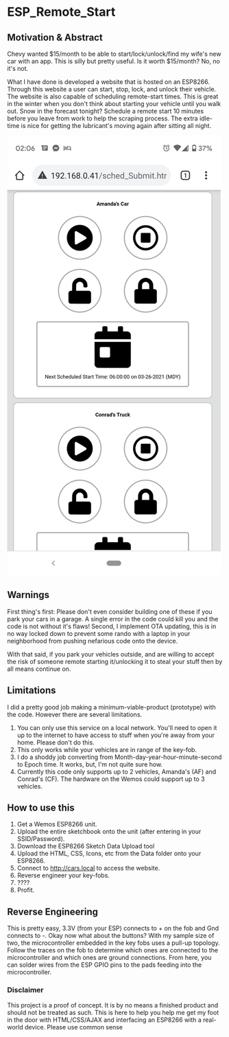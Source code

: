 # ESP_Remote_Start

<h2>Motivation & Abstract</h2>
<p> Chevy wanted $15/month to be able to start/lock/unlock/find my wife's new car with an app. This is silly but pretty useful. Is it worth $15/month? No, no it's not.</p>
<p> What I have done is developed a website that is hosted on an ESP8266. Through this website a user can start, stop, lock, and unlock their vehicle. The website is also capable of scheduling remote-start times. This is great in the winter when you don't think about starting your vehicle until you walk out. Snow in the forecast tonight? Schedule a remote start 10 minutes before you leave from work to help the scraping process. The extra idle-time is nice for getting the lubricant's moving again after sitting all night.</p>

<img src=/images/Screenshot.png>

<h2>Warnings</h2>

<p> First thing's first: Please don't even consider building one of these if you park your cars in a garage. A single error in the code could kill you and the code is not without it's flaws! Second, I implement OTA updating, this is in no way locked down to prevent some rando with a laptop in your neighborhood from pushing nefarious code onto the device.</p> 
<p> With that said, if you park your vehicles outside, and are willing to accept the risk of someone remote starting it/unlocking it to steal your stuff then by all means continue on. </p>

<h2>Limitations</h2>
<p> I did a pretty good job making a minimum-viable-product (prototype) with the code. However there are several limitations. 
  
1) You can only use this service on a local network. You'll need to open it up to the internet to have access to stuff when you're away from your home. Please don't do this.
2) This only works while your vehicles are in range of the key-fob. 
3) I do a shoddy job converting from Month-day-year-hour-minute-second to Epoch time. It works, but, I'm not quite sure how. 
4) Currently this code only supports up to 2 vehicles, Amanda's (AF) and Conrad's (CF). The hardware on the Wemos could support up to 3 vehicles. 

<h2>How to use this</h2>

1) Get a Wemos ESP8266 unit. 
2) Upload the entire sketchbook onto the unit (after entering in your SSID/Password). 
3) Download the ESP8266 Sketch Data Upload tool
4) Upload the HTML, CSS, Icons, etc from the Data folder onto your ESP8266. 
5) Connect to http://cars.local to access the website. 
6) Reverse engineer your key-fobs. 
7) ????
8) Profit.

<h2>Reverse Engineering</h2>
<p>This is pretty easy, 3.3V (from your ESP) connects to + on the fob and Gnd connects to -. Okay now what about the buttons? With my sample size of two, the microcontroller embedded in the key fobs uses a pull-up topology. Follow the traces on the fob to determine which ones are connected to the microcontroller and which ones are ground connections. From here, you can solder wires from the ESP GPIO pins to the pads feeding into the microcontroller.</p>

<h3>Disclaimer</h3>
<p> This project is a proof of concept. It is by no means a finished product and should not be treated as such. This is here to help you help me get my foot in the door with HTML/CSS/AJAX and interfacing an ESP8266 with a real-world device. Please use common sense </p> 
